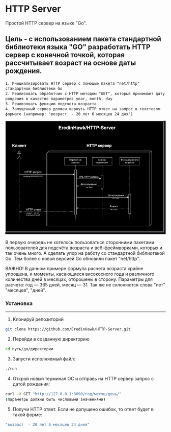 # HTTP Server
Простой HTTP сервер на языке "Go".

## Цель - с использованием пакета стандартной библиотеки языка "GO" разработать HTTP сервер с конечной точкой, которая рассчитывает возраст на основе даты рождения.

    1. Инициализировать HTTP сервер с помощью пакета "net/http" стандартной библиотеки Go
    2. Реализовать обработчик с HTTP методом "GET", который принимает дату рождения в качестве параметров year, month, day
    3. Реализовать функцию подсчета возраста
    4. Запущенный сервер должен вернуть HTTP ответ на запрос в текстовом формате (например: "возраст  - 20 лет 6 месяцев 24 дня")


![alt text](/sheme.png)

В первую очередь не хотелось пользоваться сторонними пакетами пользователей для подсчёта возраста и веб-фреймворками, которых и так очень много. А сделать упор на работу со стандартной библиотекой Go. Тем более с новой версией Go обновили пакет "net/http".

ВАЖНО! В данном примере формула расчета возраста крайне упрощена, и моменты, касающиеся високосного года и различного количества дней в месяцах, отброшены в сторону. Параметры для расчета: год — 365 дней, месяц — 31. Так же не склоняются слова "лет" "месяцев", "дней".

### Установка
---
1. Клонируй репозиторий
```bash
git clone https://github.com/EredinHawk/HTTP-Server.git
```
2. Перейди в созданную директорию
```bash
cd путь/до/директории
```
3. Запусти исполняемый файл:
```bash
./run
```
4. Открой новый терминал ОС и отправь на HTTP сервер запрос с датой рождения:
```bash
curl -X GET "http://127.0.0.1:8090/год/месяц/день/"
(параметры должны быть числовыми значениями)
```
5. Получи HTTP ответ. Если не допущено ошибок, то ответ будет в такой форме:
```bash
"возраст  - 20 лет 6 месяцев 24 дней"
```